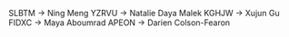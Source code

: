 ﻿SLBTM -> Ning Meng
YZRVU -> Natalie Daya Malek
KGHJW -> Xujun Gu
FIDXC -> Maya Aboumrad
APEON -> Darien Colson-Fearon